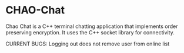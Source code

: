 # CHAO-Chat

Chao Chat is a C++ terminal chatting application that implements order preserving encryption. It uses the C++ socket library for connectivity.

CURRENT BUGS:
Logging out does not remove user from online list
